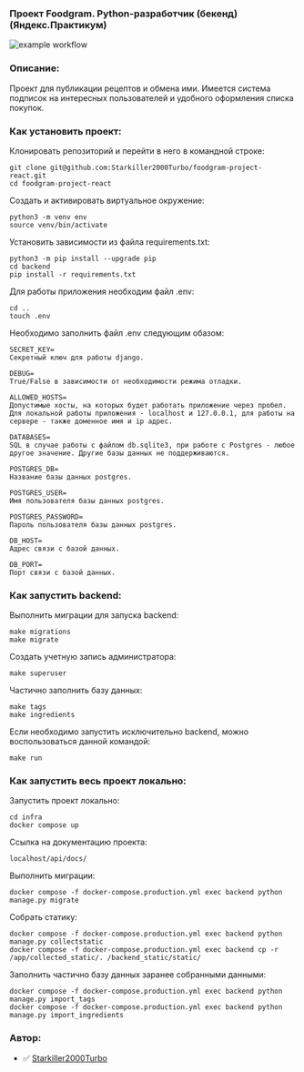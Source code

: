 ### Проект Foodgram. Python-разработчик (бекенд) (Яндекс.Практикум)

![example workflow](https://github.com/Starkiller2000Turbo/foodgram-project-react/actions/workflows/main.yml/badge.svg)

### Описание:

Проект для публикации рецептов и обмена ими. Имеется система подписок на интересных пользователей и удобного оформления списка покупок.

### Как установить проект:

Клонировать репозиторий и перейти в него в командной строке:

```
git clone git@github.com:Starkiller2000Turbo/foodgram-project-react.git
cd foodgram-project-react
```

Cоздать и активировать виртуальное окружение:

```
python3 -m venv env
source venv/bin/activate
```

Установить зависимости из файла requirements.txt:

```
python3 -m pip install --upgrade pip
cd backend
pip install -r requirements.txt
```

Для работы приложения необходим файл .env:

```
cd ..
touch .env
```

Необходимо заполнить файл .env следующим обазом:

```
SECRET_KEY=  
Секретный ключ для работы django.

DEBUG=
True/False в зависимости от необходимости режима отладки.

ALLOWED_HOSTS= 
Допустимые хосты, на которых будет работать приложение через пробел. 
Для локальной работы приложения - localhost и 127.0.0.1, для работы на сервере - также доменное имя и ip адрес. 

DATABASES= 
SQL в случае работы с файлом db.sqlite3, при работе с Postgres - любое другое значение. Другие базы данных не поддерживаются.

POSTGRES_DB= 
Название базы данных postgres.

POSTGRES_USER=
Имя пользователя базы данных postgres.

POSTGRES_PASSWORD=
Пароль пользователя базы данных postgres.

DB_HOST=
Адрес связи с базой данных.

DB_PORT=
Порт связи с базой данных.

```
### Как запустить backend:

Выполнить миграции для запуска backend:

```
make migrations
make migrate
```

Создать учетную запись администратора:

```
make superuser
```

Частично заполнить базу данных:

```
make tags
make ingredients
```

Если необходимо запустить исключительно backend, можно воспользоваться данной командой:

```
make run
```

### Как запустить весь проект локально:

Запустить проект локально:

```
cd infra
docker compose up
```

Ссылка на документацию проекта:

```
localhost/api/docs/
```

Выполнить миграции:

```
docker compose -f docker-compose.production.yml exec backend python manage.py migrate
```

Собрать статику:
```
docker compose -f docker-compose.production.yml exec backend python manage.py collectstatic
docker compose -f docker-compose.production.yml exec backend cp -r /app/collected_static/. /backend_static/static/
```

Заполнить частично базу данных заранее собранными данными:
```
docker compose -f docker-compose.production.yml exec backend python manage.py import_tags
docker compose -f docker-compose.production.yml exec backend python manage.py import_ingredients
```

### Автор:

- :white_check_mark: [Starkiller2000Turbo](https://github.com/Starkiller2000Turbo)
